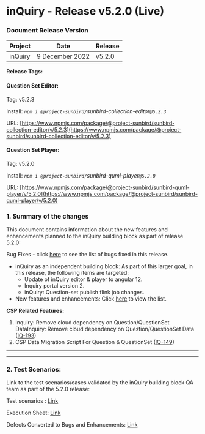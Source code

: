 # inQuiry - Release v5.2.0 (Live)

### Document Release Version

| Project | Date            | Release |
| ------- | --------------- | ------- |
| inQuiry | 9 December 2022 | v5.2.0  |

**Release Tags:**

#### Question Set **Editor**:

Tag: v5.2.3

Install: _`npm i @project-sunbird/`sunbird-collection-editor`@5.2.3`_

URL: [https://www.npmjs.com/package/@project-sunbird/sunbird-collection-editor/v/5.2.3](https://www.npmjs.com/package/@project-sunbird/sunbird-collection-editor/v/5.2.3)



#### Question Set Player:

Tag: v5.2.0

Install: _`npm i @project-sunbird/`sunbird-quml-player`@5.2.0`_

URL: [https://www.npmjs.com/package/@project-sunbird/sunbird-quml-player/v/5.2.0](https://www.npmjs.com/package/@project-sunbird/sunbird-quml-player/v/5.2.0)

### **1. Summary of the changes**

This document contains information about the new features and enhancements planned to the inQuiry building block as part of release 5.2.0:

Bug Fixes - click [here](https://project-sunbird.atlassian.net/issues/?filter=12655\&jql=project%20%3D%20IQ%20AND%20issuetype%20%3D%20Bug%20AND%20labels%20%3D%20QA\_Required%20AND%20%22Contributor%20Type%5BSelect%20List%20\(cascading\)%5D%22%20in%20cascadeOption\(10441%2C%2010443\)%20AND%20Sprint%20in%20\(281%2C%20280\)%20ORDER%20BY%20created%20DESC) to see the list of bugs fixed in this release.

* inQuiry as an independent building block: As part of this larger goal, in this release, the following items are targeted:
  * Update of inQuiry editor & player to angular 12.
  * Inquiry portal version 2.
  * inQuiry: Question-set publish flink job changes.
* New features and enhancements: Click [here](https://project-sunbird.atlassian.net/issues/?filter=12655) to view the list.

**CSP Related Features:**

1. Inquiry: Remove cloud dependency on Question/QuestionSet DataInquiry: Remove cloud dependency on Question/QuestionSet Data ([IQ-193](https://project-sunbird.atlassian.net/browse/IQ-193))
2. CSP Data Migration Script For Question & QuestionSet ([IQ-149](https://project-sunbird.atlassian.net/browse/IQ-149))

****

****

### **2. Test Scenarios:**

Link to the test scenarios/cases validated by the inQuiry building block QA team as part of the 5.2.0 release:&#x20;

Test scenarios : [Link](https://project-sunbird.atlassian.net/wiki/spaces/SunbirdinQuiry/pages/3242328065/Inquiry+5.2+Test+Scenarios)

Execution Sheet: [Link](https://docs.google.com/spreadsheets/d/1Vbw9bIMO\_bGs4GawSqTkKfvuzDuo7R9wzQRWtBE359M/edit#gid=0)

Defects Converted to Bugs and Enhancements: [Link](https://project-sunbird.atlassian.net/issues/?filter=12681)


